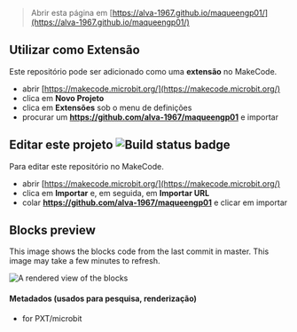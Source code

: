 
> Abrir esta página em [https://alva-1967.github.io/maqueengp01/](https://alva-1967.github.io/maqueengp01/)

## Utilizar como Extensão

Este repositório pode ser adicionado como uma **extensão** no MakeCode.

* abrir [https://makecode.microbit.org/](https://makecode.microbit.org/)
* clica em **Novo Projeto**
* clica em **Extensões** sob o menu de definições
* procurar um **https://github.com/alva-1967/maqueengp01** e importar

## Editar este projeto ![Build status badge](https://github.com/alva-1967/maqueengp01/workflows/MakeCode/badge.svg)

Para editar este repositório no MakeCode.

* abrir [https://makecode.microbit.org/](https://makecode.microbit.org/)
* clica em **Importar** e, em seguida, em **Importar URL**
* colar **https://github.com/alva-1967/maqueengp01** e clicar em importar

## Blocks preview

This image shows the blocks code from the last commit in master.
This image may take a few minutes to refresh.

![A rendered view of the blocks](https://github.com/alva-1967/maqueengp01/raw/master/.github/makecode/blocks.png)

#### Metadados (usados para pesquisa, renderização)

* for PXT/microbit
<script src="https://makecode.com/gh-pages-embed.js"></script><script>makeCodeRender("{{ site.makecode.home_url }}", "{{ site.github.owner_name }}/{{ site.github.repository_name }}");</script>
